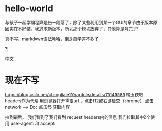 # hello-world

与孩子一起学编程算是告一段落了，除了某些利用到某一个GUI的章节由于版本原因实在不好装，我追求新版本，所以那个模块放弃了，其他算是啃完了!

真不写，markdown语法哈哈，倒是自学差不多了


?!


中文



# 现在不写
https://blog.csdn.net/changjiale110/article/details/76145585
爬虫获取headers作为代理 
用浏览器打开需要url ，点击f12或右键检查（chrome） 
点击 network –> Doc 点击f5 获取内容

拉到最后， 我们看到了我们看到 request headers内的信息 我门拉取其中2个使用 
user-agent: 
和 
accept: 
